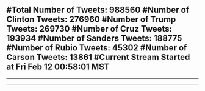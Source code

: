 #Total Number of Tweets: 988560 
#Number of Clinton Tweets: 276960
#Number of Trump Tweets: 269730
#Number of Cruz Tweets: 193934
#Number of Sanders Tweets: 188775
#Number of Rubio Tweets: 45302
#Number of Carson Tweets: 13861
#Current Stream Started at Fri Feb 12 00:58:01 MST
---
---
---
